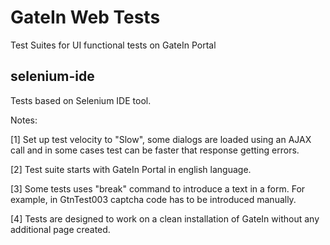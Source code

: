 GateIn Web Tests
================

Test Suites for UI functional tests on GateIn Portal

selenium-ide
------------

Tests based on Selenium IDE tool.

Notes:

[1] Set up test velocity to "Slow", some dialogs are loaded using an AJAX call and in some cases test can be faster that response getting errors.

[2] Test suite starts with GateIn Portal in english language.

[3] Some tests uses "break" command to introduce a text in a form. For example, in GtnTest003 captcha code has to be introduced manually.

[4] Tests are designed to work on a clean installation of GateIn without any additional page created.